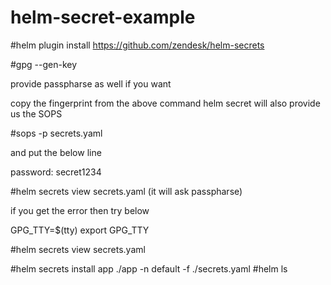 # helm-secret-example

#helm plugin install https://github.com/zendesk/helm-secrets

#gpg --gen-key

provide passpharse as well if you want

copy the fingerprint from the above command 
helm secret will also provide us the SOPS


#sops -p <fingerprint> secrets.yaml

<delete all the data >

and put the below line 

password: secret1234

#helm secrets view secrets.yaml    (it will ask passpharse)

if you get the error then try below

GPG_TTY=$(tty)
export GPG_TTY

#helm secrets view secrets.yaml


#helm secrets install app ./app -n default -f ./secrets.yaml
#helm ls

